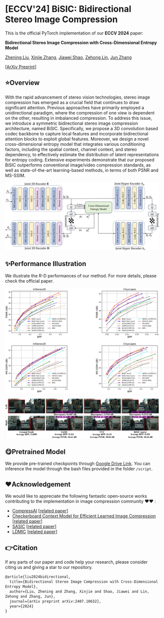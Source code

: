 # [ECCV'24] BiSIC: Bidirectional Stereo Image Compression

This is the official PyTorch implementation of our **ECCV 2024** paper: 

**Bidirectional Stereo Image Compression with Cross-Dimensional Entropy Model**

[Zhening Liu](https://liuzhening111.github.io/), [Xinjie Zhang](https://xinjie-q.github.io/), [Jiawei Shao](https://shaojiawei07.github.io/), [Zehong Lin](https://zhlinup.github.io/), [Jun Zhang](https://eejzhang.people.ust.hk/)

[[ArXiv Preprint](https://arxiv.org/abs/2407.10632)]

## :star:Overview
With the rapid advancement of stereo vision technologies, stereo image compression has emerged as a crucial field that continues to draw significant attention. Previous approaches have primarily employed a unidirectional paradigm, where the compression of one view is dependent on the other, resulting in imbalanced compression. To address this issue, we introduce a symmetric bidirectional stereo image compression architecture, named BiSIC. Specifically, we propose a 3D convolution based codec backbone to capture local features and incorporate bidirectional attention blocks to exploit global features. Moreover, we
design a novel cross-dimensional entropy model that integrates various conditioning factors, including the spatial context, channel context, and stereo dependency, to effectively estimate the distribution of latent representations for entropy coding. Extensive experiments demonstrate that our proposed BiSIC outperforms conventional image/video compression standards, as well as state-of-the-art learning-based methods, in terms of both PSNR and MS-SSIM.
<p align="center">
  <img src="assets/pipeline.png" alt="Model architecture">
</p>
<!-- ![Model architecture](assets/pipeline.png) -->

## :sparkles:Performance Illustration
We illustrate the R-D performances  of our method. For more details, please check the official paper.
<p align="center">
  <img src="assets/RD.png" alt="R-D performance on InStereo2K dataset">
</p>
<p align="center">
  <img src="assets/vis.png" alt="Compression results visualization">
</p>
<!-- ![Compression results visualization](assets/vis.png) -->

## :yum:Pretrained Model
We provide pre-trained checkpoints through [Google Drive Link](https://drive.google.com/drive/folders/1Dd3hI6FtCQ5T6BmdACMVqbVxb9WgBJIy?usp=sharing). You can inference the model through the bash files provided in the folder `/script`.

## :heart:Acknowledgement
We would like to appreciate the following fantastic open-source works contributing to the implementation in image compression community :heart::heart: :

- [CompressAI](https://github.com/InterDigitalInc/CompressAI) [[related paper](https://arxiv.org/abs/2011.03029)]
- [Checkerboard Context Model for Efficient Learned Image Compression](https://github.com/JiangWeibeta/Checkerboard-Context-Model-for-Efficient-Learned-Image-Compression) [[related paper](https://arxiv.org/abs/2103.15306v2)]
- [SASIC](https://github.com/mwoedlinger/sasic) [[related paper](https://openaccess.thecvf.com/content/CVPR2022/html/Wodlinger_SASIC_Stereo_Image_Compression_With_Latent_Shifts_and_Stereo_Attention_CVPR_2022_paper.html)]
- [LDMIC](https://github.com/Xinjie-Q/LDMIC) [[related paper](https://arxiv.org/abs/2301.09799)]

## :point_right:Citation

If any parts of our paper and code help your research, please consider citing us and giving a star to our repository.

```
@article{liu2024bidirectional,
  title={Bidirectional Stereo Image Compression with Cross-Dimensional Entropy Model},
  author={Liu, Zhening and Zhang, Xinjie and Shao, Jiawei and Lin, Zehong and Zhang, Jun},
  journal={arXiv preprint arXiv:2407.10632},
  year={2024}
}
```